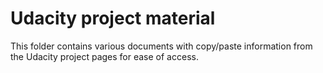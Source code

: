 # Udacity project material

This folder contains various documents with copy/paste information from the
Udacity project pages for ease of access.
